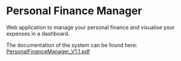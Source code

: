 # Personal Finance Manager
Web application to manage your personal finance and visualise your expenses in a dashboard.

The documentation of the system can be found here: 
[PersonalFinanceManager_V1.1.pdf](Documentation/PersonalFinanceManager_V1.1.pdf)


